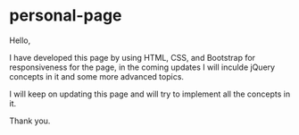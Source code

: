 # personal-page



Hello,


I have developed this page by using HTML, CSS, and Bootstrap for responsiveness for the page, in the coming updates I will inculde jQuery concepts in it and some more advanced topics.


I will keep on updating this page and will try to implement all the concepts in it.



Thank you.
